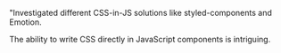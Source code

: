 "Investigated different CSS-in-JS solutions like styled-components and Emotion.

The ability to write CSS directly in JavaScript components is intriguing.